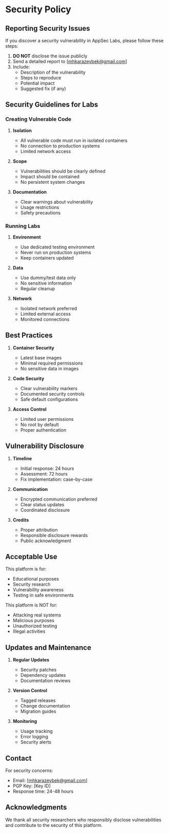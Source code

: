 # Security Policy

## Reporting Security Issues

If you discover a security vulnerability in AppSec Labs, please follow these steps:

1. **DO NOT** disclose the issue publicly
2. Send a detailed report to [mhkarazeybek@gmail.com]
3. Include:
   - Description of the vulnerability
   - Steps to reproduce
   - Potential impact
   - Suggested fix (if any)

## Security Guidelines for Labs

### Creating Vulnerable Code

1. **Isolation**
   - All vulnerable code must run in isolated containers
   - No connection to production systems
   - Limited network access

2. **Scope**
   - Vulnerabilities should be clearly defined
   - Impact should be contained
   - No persistent system changes

3. **Documentation**
   - Clear warnings about vulnerability
   - Usage restrictions
   - Safety precautions

### Running Labs

1. **Environment**
   - Use dedicated testing environment
   - Never run on production systems
   - Keep containers updated

2. **Data**
   - Use dummy/test data only
   - No sensitive information
   - Regular cleanup

3. **Network**
   - Isolated network preferred
   - Limited external access
   - Monitored connections

## Best Practices

1. **Container Security**
   - Latest base images
   - Minimal required permissions
   - No sensitive data in images

2. **Code Security**
   - Clear vulnerability markers
   - Documented security controls
   - Safe default configurations

3. **Access Control**
   - Limited user permissions
   - No root by default
   - Proper authentication

## Vulnerability Disclosure

1. **Timeline**
   - Initial response: 24 hours
   - Assessment: 72 hours
   - Fix implementation: case-by-case

2. **Communication**
   - Encrypted communication preferred
   - Clear status updates
   - Coordinated disclosure

3. **Credits**
   - Proper attribution
   - Responsible disclosure rewards
   - Public acknowledgment

## Acceptable Use

This platform is for:
- Educational purposes
- Security research
- Vulnerability awareness
- Testing in safe environments

This platform is NOT for:
- Attacking real systems
- Malicious purposes
- Unauthorized testing
- Illegal activities

## Updates and Maintenance

1. **Regular Updates**
   - Security patches
   - Dependency updates
   - Documentation reviews

2. **Version Control**
   - Tagged releases
   - Change documentation
   - Migration guides

3. **Monitoring**
   - Usage tracking
   - Error logging
   - Security alerts

## Contact

For security concerns:
- Email: [mhkarazeybek@gmail.com]
- PGP Key: [Key ID]
- Response time: 24-48 hours

## Acknowledgments

We thank all security researchers who responsibly disclose vulnerabilities and contribute to the security of this platform. 